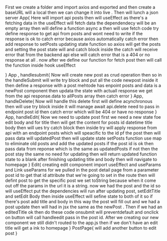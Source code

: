 First we create a folder amd import axios and exported and then create a baseURL will a local then we can change it into live .
Then will lunch a json server 
App{
    Here will import api posts then will useEffect as there's a fetching data in the useEffect will fetch data the dependendecy will be an empty array then will define a function async  a  then will use fetch code try define response to get api from posts and wont need to write if the response is ok to catch error because axios automatically catch error 
    then add response to setPosts updating state function so axios will get the posts and setting the post state   will and catch block  inside the catch will receive error that from the backend api else will catch error that is a 404 or no response at all . now after we define our function for fetch post then will call the function inside hook useEffect 

} 
App , handlesubmit{
    Now will create new post as crud operation then so in the handleSubmit will write try block and put all the code newpost inside it then define a response with a post mehtode has enpoint posts and data is a newPost component then updata the state with actuall response we get from the api response.data to allPosts array then catch error 
}
App, handleDelete{
    Now will handle this delete first will define acynchronous then will use try block inside it will manage await api.delete need to pass in endpoint post id then catch error which will be 404 or have no response 
}
App, handleEdit{
    Now we need to update post first we need a new state foe edit body and for title then will get the content for posts id datetime title body then will ues try catch block then inside try will apply response from api with an endpoint posts which will speacific to the id pf the post then will pass data will updatedPost
    then will update state setPosts function use map to eliminate old posts and add the updated posts if the post id is ok then pass data from reponse which is the same as updatedPosts if not then the post stay the same no need for updating 
    then will return updated function state to a blank after finishing updating title and body then will navigate to homepage
}
Edit{
    creating edit component import useEffect and useParams and Link useParams for we pulled in the post detail page from a parameter post id to get that id attribute that we're going to set in the route
    then will defint post to get the specific post we set toString because when it come out off the params in the url it is a string.
    now we had the post and the id so will useEffect put the dependencies will run after updating post, setEditTitle and setEdit Body then inside useEffect will sefine state to both of it  so if there's post add title and body in this way the post will fill out and we had a post update then will had in jsx the same as the newPost .
    Then if we had an editedTitle ok then do these code onsubmit will preventdefault and onclick on button will call handleedit pass in the post id.
    After we creating our new component we still didn't routed to the app.js then if we don't have an edit title will get a ink to homepage 
}
PostPage{
    will add another button to edit post 
}
